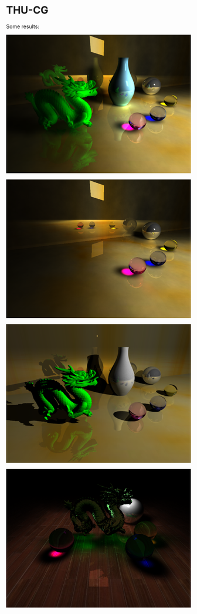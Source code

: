 # THU-CG

Some results:

![](./pics/final_kang.png)



![](./pics/final1.png)



![](./pics/kangjuchi1.png)



![](./pics/test10.png)

